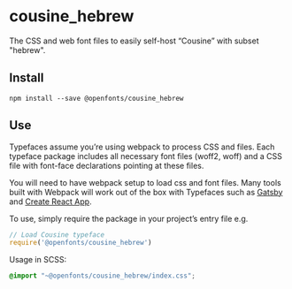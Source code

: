 
# cousine_hebrew

The CSS and web font files to easily self-host “Cousine” with subset "hebrew".

## Install

`npm install --save @openfonts/cousine_hebrew`

## Use

Typefaces assume you’re using webpack to process CSS and files. Each typeface
package includes all necessary font files (woff2, woff) and a CSS file with
font-face declarations pointing at these files.

You will need to have webpack setup to load css and font files. Many tools built
with Webpack will work out of the box with Typefaces such as [Gatsby](https://github.com/gatsbyjs/gatsby)
and [Create React App](https://github.com/facebookincubator/create-react-app).

To use, simply require the package in your project’s entry file e.g.

```javascript
// Load Cousine typeface
require('@openfonts/cousine_hebrew')
```

Usage in SCSS:
```scss
@import "~@openfonts/cousine_hebrew/index.css";
```
